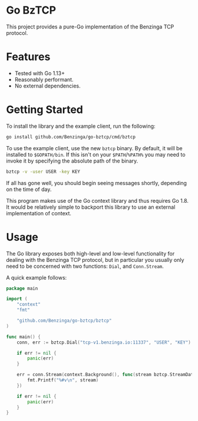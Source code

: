 # Go BzTCP
This project provides a pure-Go implementation of the Benzinga TCP protocol.

# Features

  * Tested with Go 1.13+
  * Reasonably performant.
  * No external dependencies.

# Getting Started
To install the library and the example client, run the following:

```sh
go install github.com/Benzinga/go-bztcp/cmd/bztcp
```

To use the example client, use the new `bztcp` binary. By default, it will be installed to `$GOPATH/bin`. If this isn't on your `$PATH`/`%PATH%` you may need to invoke it by specifying the absolute path of the binary.

```sh
bztcp -v -user USER -key KEY
```

If all has gone well, you should begin seeing messages shortly, depending on the time of day.

This program makes use of the Go context library and thus requires Go 1.8. It would be relatively simple to backport this library to use an external implementation of context.

# Usage
The Go library exposes both high-level and low-level functionality for dealing with the Benzinga TCP protocol, but in particular you usually only need to be concerned with two functions: `Dial`, and `Conn.Stream`.

A quick example follows:

```go
package main

import (
	"context"
	"fmt"

	"github.com/Benzinga/go-bztcp/bztcp"
)

func main() {
	conn, err := bztcp.Dial("tcp-v1.benzinga.io:11337", "USER", "KEY")

	if err != nil {
		panic(err)
	}

	err = conn.Stream(context.Background(), func(stream bztcp.StreamData) {
		fmt.Printf("%#v\n", stream)
	})

	if err != nil {
		panic(err)
	}
}
```
